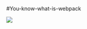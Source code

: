 #You-know-what-is-webpack

![](https://img.shields.io/badge/%E5%AE%8C%E6%88%90%E5%BA%A6-40%25-green.svg)